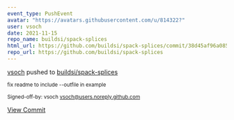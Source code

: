 ```yaml
---
event_type: PushEvent
avatar: "https://avatars.githubusercontent.com/u/814322?"
user: vsoch
date: 2021-11-15
repo_name: buildsi/spack-splices
html_url: https://github.com/buildsi/spack-splices/commit/38d45af96a085fffa4de50eadea04aaf7eaeadb7
repo_url: https://github.com/buildsi/spack-splices
---
```


<a href='https://github.com/vsoch' target='_blank'>vsoch</a> pushed to <a href='https://github.com/buildsi/spack-splices' target='_blank'>buildsi/spack-splices</a>

<small>fix readme to include --outfile in example

Signed-off-by: vsoch <vsoch@users.noreply.github.com></small>

<a href='https://github.com/buildsi/spack-splices/commit/38d45af96a085fffa4de50eadea04aaf7eaeadb7' target='_blank'>View Commit</a>
